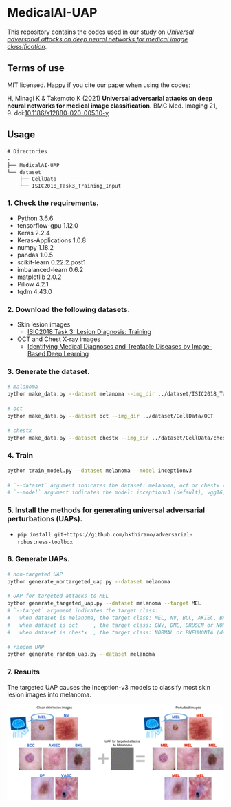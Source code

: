 # MedicalAI-UAP

This repository contains the codes used in our study on *[Universal adversarial attacks on deep neural networks for medical image classification](https://doi.org/10.1186/s12880-020-00530-y)*.

## Terms of use

MIT licensed. Happy if you cite our paper when using the codes:

 H, Minagi K & Takemoto K (2021) **Universal adversarial attacks on deep neural networks for medical image classification.** BMC Med. Imaging 21, 9. doi:[10.1186/s12880-020-00530-y](https://doi.org/10.1186/s12880-020-00530-y)

## Usage

```
# Directories
.
├── MedicalAI-UAP
└── dataset
    ├── CellData
    └── ISIC2018_Task3_Training_Input
```

### 1. Check the requirements.

- Python 3.6.6
- tensorflow-gpu 1.12.0
- Keras 2.2.4
- Keras-Applications 1.0.8
- numpy 1.18.2
- pandas 1.0.5
- scikit-learn 0.22.2.post1
- imbalanced-learn 0.6.2
- matplotlib 2.0.2
- Pillow 4.2.1
- tqdm 4.43.0

### 2. Download the following datasets.

- Skin lesion images
    - [ISIC2018 Task 3: Lesion Diagnosis: Training](https://challenge2018.isic-archive.com/task3/training/)
- OCT and Chest X-ray images
    - [Identifying Medical Diagnoses and Treatable Diseases by Image-Based Deep Learning](https://www.sciencedirect.com/science/article/pii/S0092867418301545?via%3Dihub)

### 3. Generate the dataset.

```sh
# malanoma
python make_data.py --dataset melanoma --img_dir ../dataset/ISIC2018_Task3_Training_Input

# oct
python make_data.py --dataset oct --img_dir ../dataset/CellData/OCT

# chestx
python make_data.py --dataset chestx --img_dir ../dataset/CellData/chest_xray
```

### 4. Train

```sh
python train_model.py --dataset melanoma --model inceptionv3

# `--dataset` argument indicates the dataset: melanoma, oct or chestx (default).
# `--model` argument indicates the model: inceptionv3 (default), vgg16, vgg19, resnet50, inceptionresnetv2, densenet121 or densenet169.
```

### 5. Install the methods for generating universal adversarial perturbations (UAPs).

- `pip install git+https://github.com/hkthirano/adversarial-robustness-toolbox`

### 6. Generate UAPs.

```sh
# non-targeted UAP
python generate_nontargeted_uap.py --dataset melanoma

# UAP for targeted attacks to MEL
python generate_targeted_uap.py --dataset melanoma --target MEL
# `--target` argument indicates the target class:
#   when dataset is melanoma, the target class: MEL, NV, BCC, AKIEC, BKL, DF or VASC.
#   when dataset is oct     , the target class: CNV, DME, DRUSEN or NORMAL.
#   when dataset is chestx  , the target class: NORMAL or PNEUMONIA (default).

# random UAP
python generate_random_uap.py --dataset melanoma
```

### 7. Results

The targeted UAP causes the Inception-v3 models to classify most skin lesion images into melanoma.

![img1](assets/melanoma.png)
